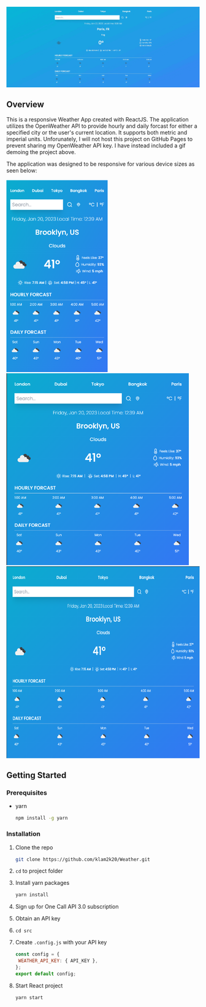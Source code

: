 <p align="center">
    <img src="public/demo.gif">
</p>

## Overview

This is a responsive Weather App created with ReactJS. The application utilizes the OpenWeather API to
provide hourly and daily forcast for either a specified city or the user's current location. It supports
both metric and imperial units. Unforunately, I will not host this project on GitHub Pages to prevent
sharing my OpenWeather API key. I have instead included a gif demoing the project above.

The application was designed to be responsive for various device sizes as seen below: <br> <br>
<img src="imgs/Weather-sm.png" height=500> &nbsp; &nbsp; &nbsp; &nbsp; &nbsp; &nbsp;
<img src="imgs/Weather-md.png" height=500>
<img src="imgs/Weather-lg.png" height=500 width=800>

## Getting Started

### Prerequisites

- yarn
  ```sh
  npm install -g yarn
  ```

### Installation

1. Clone the repo
   ```sh
   git clone https://github.com/klam2k20/Weather.git
   ```
2. `cd` to project folder
3. Install yarn packages
   ```sh
   yarn install
   ```
4. Sign up for One Call API 3.0 subscription
5. Obtain an API key
6. `cd src`
7. Create `.config.js` with your API key

   ```js
   const config = {
   	WEATHER_API_KEY: { API_KEY },
   };
   export default config;
   ```

8. Start React project
   ```sh
   yarn start
   ```
